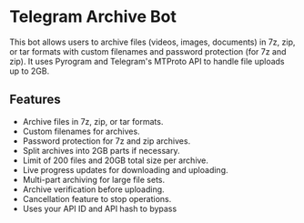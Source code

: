 # Telegram Archive Bot

This bot allows users to archive files (videos, images, documents) in 7z, zip, or tar formats with custom filenames and password protection (for 7z and zip). It uses Pyrogram and Telegram's MTProto API to handle file uploads up to 2GB.

## Features

- Archive files in 7z, zip, or tar formats.
- Custom filenames for archives.
- Password protection for 7z and zip archives.
- Split archives into 2GB parts if necessary.
- Limit of 200 files and 20GB total size per archive.
- Live progress updates for downloading and uploading.
- Multi-part archiving for large file sets.
- Archive verification before uploading.
- Cancellation feature to stop operations.
- Uses your API ID and API hash to bypass
